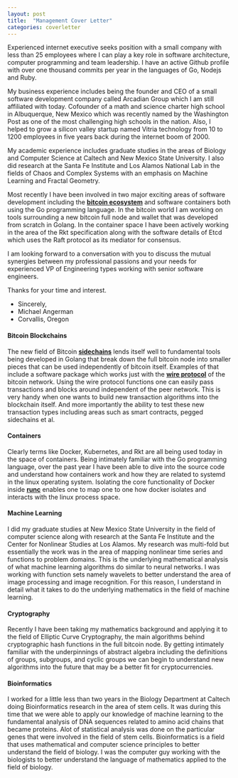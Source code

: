 ```yaml
---
layout: post
title:  "Management Cover Letter"
categories: coverletter
---
```


Experienced internet executive seeks position with a small company with less than 25 employees where I can play a key role in software architecture, computer programming and team leadership. I have an active Github profile with over one thousand commits per year in the languages of Go, Nodejs and Ruby.

My business experience includes being the founder and CEO of a small software development company called Arcadian Group which I am still affiliated with today.  Cofounder of a math and science charter high school in Albuquerque, New Mexico which was recently named by the Washington Post as one of the most challenging high schools in the nation. Also, I helped to grow a silicon valley startup named Vitria technology from 10 to 1200 employees in five years back during the internet boom of 2000.

My academic experience includes graduate studies in the areas of Biology and Computer Science at Caltech and New Mexico State University.  I also did research at the Santa Fe Institute and Los Alamos National Lab in the fields of Chaos and Complex Systems with an emphasis on Machine Learning and Fractal Geometry.

Most recently I have been involved in two major exciting areas of software development including the **[bitcoin ecosystem](https://github.com/btcsuite)**
and software containers both using the Go programming language.  In the bitcoin world I am working on tools surrounding a new bitcoin full node and wallet that was developed from scratch in Golang.  In the container space I have been actively working in the area of the Rkt specification along with the software details of Etcd which uses the Raft protocol as its mediator for consensus.

I am looking forward to a conversation with you to discuss the mutual synergies between my professional passions and your needs for experienced VP of Engineering types working with senior software engineers.

Thanks for your time and interest.

* Sincerely,
* Michael Angerman
* Corvallis, Oregon

#### Bitcoin Blockchains

The new field of Bitcoin
**[sidechains](http://avc.com/2014/10/sidechains/)**
lends itself well to fundamental tools being developed in Golang that break down the full bitcoin node into smaller pieces that can be used independently of bitcoin itself.  Examples of that include a software package which works just with the
**[wire protocol](https://github.com/btcsuite/btcd/tree/master/wire#wire)**
of the bitcoin network.  Using the wire protocol functions one can easily pass transactions and blocks around independent of the peer network.  This is very handy when one wants to build new transaction algorithms into the blockchain itself.  And more importantly the ability to test these new transaction types including areas such as smart contracts, pegged sidechains et al.

#### Containers

Clearly terms like Docker, Kubernetes, and Rkt are all being used today in the space of containers.  Being intimately familiar with the Go programming language, over the past year I have been able to dive into the source code and understand how containers work and how they are related to systemd in the linux operating system.  Isolating the core functionality of Docker inside
**[runc](https://github.com/opencontainers/runc)**
enables one to map one to one how docker isolates and interacts with the linux process space.

#### Machine Learning

I did my graduate studies at New Mexico State University in the field of computer science along with research at the Santa Fe Institute and the Center for Nonlinear Studies at Los Alamos.  My research was multi-fold but essentially the work was in the area of mapping nonlinear time series and functions to problem domains.  This is the underlying mathematical analysis of what machine learning algorithms do similar to neural networks. I was working with function sets namely wavelets to better understand the area of image processing and image recognition.  For this reason, I understand in detail what it takes to do the underlying mathematics in the field of machine learning.

#### Cryptography

Recently I have been taking my mathematics background and applying it to the field of Elliptic Curve Cryptography, the main algorithms behind cryptographic hash functions in the full bitcoin node.  By getting intimately familiar with the underpinnings of abstract algebra including the definitions of groups, subgroups, and cyclic groups we can begin to understand new algorithms into the future that may be a better fit for cryptocurrencies.

#### Bioinformatics

I worked for a little less than two years in the Biology Department at Caltech doing Bioinformatics research in the area of stem cells.  It was during this time that we were able to apply our knowledge of machine learning to the fundamental analysis of DNA sequences related to amino acid chains that became proteins.  Alot of statistical analysis was done on the particular genes that were involved in the field of stem cells.  Bioinformatics is a field that uses mathematical and computer science principles to better understand the field of biology.  I was the computer guy working with the biologists to better understand the language of mathematics applied to the field of biology.
